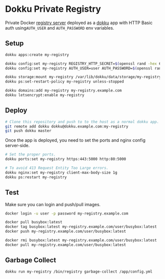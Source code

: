 # Dokku Private Registry

Private Docker [registry server](https://hub.docker.com/_/registry) deployed as a [dokku](https://dokku.com) app with HTTP Basic auth using`AUTH_USER` and `AUTH_PASSWORD` env variables.

## Setup

```bash
dokku apps:create my-registry

dokku config:set my-registry REGISTRY_HTTP_SECRET=$(openssl rand -hex 64)
dokku config:set my-registry AUTH_USER=user AUTH_PASSWORD=$(openssl rand -hex 16)

dokku storage:mount my-registry /var/lib/dokku/data/storage/my-registry:/var/lib/registry
dokku ps:set-restart-policy my-registry unless-stopped

dokku domains:add my-registry my-registry.example.com
dokku letsencrypt:enable my-registry
```

## Deploy

```bash
# Clone this repository and push to to the host as a normal dokku app.
git remote add dokku dokku@dokku.example.com:my-registry
git push dokku master
```

Once the app is deployed, you need to set the ports and nginx config server-side.

```bash
# Set the proper ports.
dokku ports:set my-registry https:443:5000 http:80:5000

# To avoid 413 Request Entity Too Large errors.
dokku nginx:set my-registry client-max-body-size 1g
dokku ps:restart my-registry
```

## Test

Make sure you can login and push/pull images.

```bash
docker login -u user -p password my-registry.example.com

docker pull busybox:latest
docker tag busybox:latest my-registry.example.com/user/busybox:latest
docker push my-registry.example.com/user/busybox:latest

docker rmi busybox:latest my-registry.example.com/user/busybox:latest
docker pull my-registry.example.com/user/busybox:latest
```

## Garbage Collect

```bash
dokku run my-registry /bin/registry garbage-collect /app/config.yml
```
